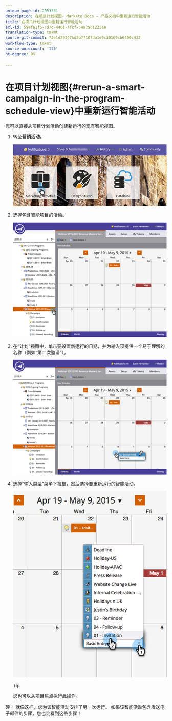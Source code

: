 ```yaml
---
unique-page-id: 2953331
description: 在项目计划视图- Marketo Docs — 产品文档中重新运行智能活动
title: 在项目计划视图中重新运行智能活动
exl-id: 59ef61f5-cd7d-440e-afcf-54a79d1225ae
translation-type: tm+mt
source-git-commit: 72e1d29347bd5b77107da1e9c30169cb6490c432
workflow-type: tm+mt
source-wordcount: '135'
ht-degree: 0%

---
```


# 在项目计划视图{#rerun-a-smart-campaign-in-the-program-schedule-view}中重新运行智能活动

您可以直接从项目计划活动创建新运行的现有智能视图。

1. 转至&#x200B;**营销活动**。

   ![](assets/login-marketing-activities-3.png)

1. 选择包含智能项目的活动。

   ![](assets/image2015-4-16-14-3a40-3a11.png)

1. 在“计划”视图中，单击要设置新运行的日期，并为输入项提供一个易于理解的名称（例如“第二次邀请”）。

   ![](assets/image2015-4-16-14-3a42-3a0.png)

1. 选择“输入类型”菜单下拉框，然后选择要重新运行的智能活动。

   ![](assets/image2015-4-16-15-3a26-3a33.png)

   >[!TIP]
   >
   >您也可以从[项目焦点](/help/marketo/product-docs/core-marketo-concepts/marketing-calendar/understanding-the-calendar/understand-enable-program-focus.md)执行此操作。

砰！ 就像这样，您为该智能活动安排了另一次运行。 如果该智能活动包含发送电子邮件的步骤，您也会看到这些步骤！
